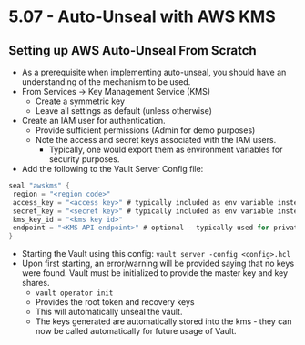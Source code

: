 # 5.07 - Auto-Unseal with AWS KMS

## Setting up AWS Auto-Unseal From Scratch

- As a prerequisite when implementing auto-unseal, you should have an understanding of the mechanism to be used.
- From Services → Key Management Service (KMS)
  - Create a symmetric key
  - Leave all settings as default (unless otherwise)
- Create an IAM user for authentication.
  - Provide sufficient permissions (Admin for demo purposes)
  - Note the access and secret keys associated with the IAM users.
    - Typically, one would export them as environment variables for security purposes.
- Add the following to the Vault Server Config file:

```go
seal "awskms" {
 region = "<region code>"
 access_key = "<access key>" # typically included as env variable instead
 secret_key = "<secret key>" # typically included as env variable instead
 kms_key_id = "<kms key id>"
 endpoint = "<KMS API endpoint>" # optional - typically used for private connactions over vpc from an EC2 instance
}
```

- Starting the Vault using this config: `vault server -config <config>.hcl`
- Upon first starting, an error/warning will be provided saying that no keys were found. Vault must be initialized to provide the master key and key shares.
  - `vault operator init`
  - Provides the root token and recovery keys
  - This will automatically unseal the vault.
  - The keys generated are automatically stored into the kms - they can now be called automatically for future usage of Vault.
